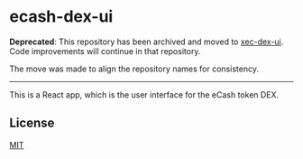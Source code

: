 # ecash-dex-ui

**Deprecated**: This repository has been archived and moved to [xec-dex-ui](https://github.com/Permissionless-Software-Foundation/xec-dex-ui). Code improvements will continue in that repository.

The move was made to align the repository names for consistency.

-----

This is a React app, which is the user interface for the eCash token DEX.

## License
[MIT](./LICENSE.md)
